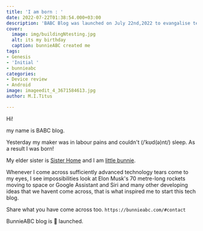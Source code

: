 ```yaml
---
title: 'I am born : '
date: 2022-07-22T01:38:54.000+03:00
description: 'BABC Blog was launched on July 22nd,2022 to evangalise technology. '
cover:
  image: img/buildingNtesting.jpg
  alt: its my birthday
  caption: bunnieABC created me
tags:
- Genesis
- 'Initial '
- bunnieabc
categories:
- Device review
- Android
image: imageedit_4_3671584613.jpg
author: M.I.Titus

---
```

Hi!

my name is BABC blog.

Yesterday my maker was in labour pains and couldn't
(/ˈkʊd(ə)nt/) sleep. As a result I was born!

My elder sister is [Sister Home](https://bunnieabc.com) and I am [little bunnie](https://blog.bunnieabc.com).

Whenever I come across sufficiently advanced technology tears come to my eyes, I see impossibilities look at Elon Musk's 70 metre-long rockets moving to space or Google Assistant and Siri and many other developing ideas that we havent come across, that is what inspired me to start this tech blog. 

Share what you have come across too. `https://bunnieabc.com/#contact`

BunnieABC blog is 🚀 launched.